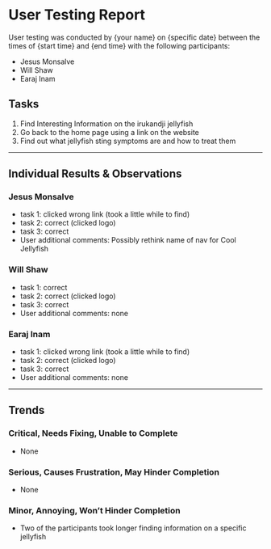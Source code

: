 # User Testing Report

User testing was conducted by {your name} on {specific date} between the times of {start time} and {end time} with the following participants:

- Jesus Monsalve
- Will Shaw
- Earaj Inam

## Tasks

1. Find Interesting Information on the irukandji jellyfish
2. Go back to the home page using a link on the website
3. Find out what jellyfish sting symptoms are and how to treat them

---

## Individual Results & Observations

### Jesus Monsalve

- task 1: clicked wrong link (took a little while to find)
- task 2: correct (clicked logo)
- task 3: correct
- User additional comments: Possibly rethink name of nav for Cool Jellyfish

### Will Shaw

- task 1: correct
- task 2: correct (clicked logo)
- task 3: correct
- User additional comments: none

### Earaj Inam

- task 1: clicked wrong link (took a little while to find)
- task 2: correct (clicked logo)
- task 3: correct
- User additional comments: none

---

## Trends

### Critical, Needs Fixing, Unable to Complete

- None

### Serious, Causes Frustration, May Hinder Completion

- None

### Minor, Annoying, Won’t Hinder Completion

- Two of the participants took longer finding information on a specific jellyfish